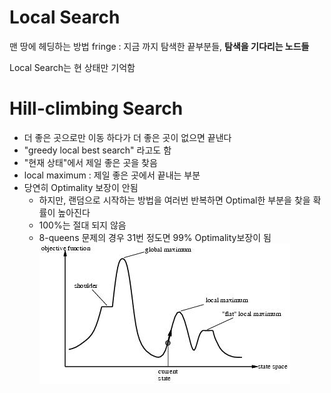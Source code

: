 # Local Search
맨 땅에 헤딩하는 방법
fringe : 지금 까지 탐색한 끝부분들, **탐색을 기다리는 노드들**

Local Search는 현 상태만 기억함

# Hill-climbing Search
- 더 좋은 곳으로만 이동 하다가 더 좋은 곳이 없으면 끝낸다
- "greedy local best search" 라고도 함
- "현재 상태"에서 제일 좋은 곳을 찾음
- local maximum : 제일 좋은 곳에서 끝내는 부분
- 당연히 Optimality 보장이 안됨
    - 하지만, 랜덤으로 시작하는 방법을 여러번 반복하면 Optimal한 부분을 찾을 확률이 높아진다
    - 100%는 절대 되지 않음
    - 8-queens 문제의 경우 31번 정도면 99% Optimality보장이 됨
![Image](./loc1.png)
